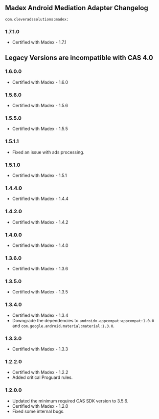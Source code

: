 ## Madex Android Mediation Adapter Changelog
`com.cleveradssolutions:madex:`

### 1.7.1.0
- Certified with Madex - 1.7.1

## Legacy Versions are incompatible with CAS 4.0

### 1.6.0.0
- Certified with Madex - 1.6.0

### 1.5.6.0
- Certified with Madex - 1.5.6

### 1.5.5.0
- Certified with Madex - 1.5.5

### 1.5.1.1
- Fixed an issue with ads processing.

### 1.5.1.0
- Certified with Madex - 1.5.1

### 1.4.4.0
- Certified with Madex - 1.4.4

### 1.4.2.0
- Certified with Madex - 1.4.2

### 1.4.0.0
- Certified with Madex - 1.4.0

### 1.3.6.0
- Certified with Madex - 1.3.6

### 1.3.5.0
- Certified with Madex - 1.3.5

### 1.3.4.0
- Certified with Madex - 1.3.4
- Downgrade the dependencies to `androidx.appcompat:appcompat:1.0.0` and `com.google.android.material:material:1.3.0`.

### 1.3.3.0
- Certified with Madex - 1.3.3

### 1.2.2.0
- Certified with Madex - 1.2.2
- Added critical Proguard rules.

### 1.2.0.0
- Updated the minimum required CAS SDK version to 3.5.6.
- Certified with Madex - 1.2.0
- Fixed some internal bugs.